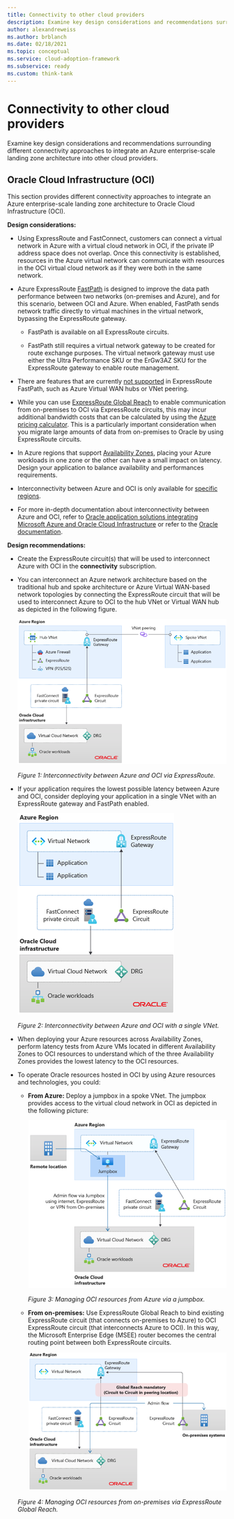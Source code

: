 ```yaml
---
title: Connectivity to other cloud providers
description: Examine key design considerations and recommendations surrounding different connectivity approaches to integrate an Azure enterprise-scale landing zone architecture to Oracle Cloud Infrastructure (OCI).
author: alexandreweiss
ms.author: brblanch
ms.date: 02/18/2021
ms.topic: conceptual
ms.service: cloud-adoption-framework
ms.subservice: ready
ms.custom: think-tank
---
```


# Connectivity to other cloud providers

Examine key design considerations and recommendations surrounding different connectivity approaches to integrate an Azure enterprise-scale landing zone architecture into other cloud providers.

## Oracle Cloud Infrastructure (OCI)

This section provides different connectivity approaches to integrate an Azure enterprise-scale landing zone architecture to Oracle Cloud Infrastructure (OCI).

**Design considerations:**

- Using ExpressRoute and FastConnect, customers can connect a virtual network in Azure with a virtual cloud network in OCI, if the private IP address space does not overlap. Once this connectivity is established, resources in the Azure virtual network can communicate with resources in the OCI virtual cloud network as if they were both in the same network.

- Azure ExpressRoute [FastPath](/azure/expressroute/about-fastpath) is designed to improve the data path performance between two networks (on-premises and Azure), and for this scenario, between OCI and Azure. When enabled, FastPath sends network traffic directly to virtual machines in the virtual network, bypassing the ExpressRoute gateway.

  - FastPath is available on all ExpressRoute circuits.

  - FastPath still requires a virtual network gateway to be created for route exchange purposes. The virtual network gateway must use either the Ultra Performance SKU or the ErGw3AZ SKU for the ExpressRoute gateway to enable route management.

- There are features that are currently [not supported](/azure/expressroute/about-fastpath#supported-features) in ExpressRoute FastPath, such as Azure Virtual WAN hubs or VNet peering.

- While you can use [ExpressRoute Global Reach](/azure/expressroute/expressroute-global-reach) to enable communication from on-premises to OCI via ExpressRoute circuits, this may incur additional bandwidth costs that can be calculated by using the [Azure pricing calculator](https://azure.microsoft.com/pricing/calculator/). This is a particularly important consideration when you migrate large amounts of data from on-premises to Oracle by using ExpressRoute circuits.

- In Azure regions that support [Availability Zones](/azure/availability-zones/az-overview#availability-zones), placing your Azure workloads in one zone or the other can have a small impact on latency. Design your application to balance availability and performances requirements.

- Interconnectivity between Azure and OCI is only available for [specific regions](/azure/virtual-machines/workloads/oracle/oracle-oci-overview#region-availability).

- For more in-depth documentation about interconnectivity between Azure and OCI, refer to [Oracle application solutions integrating Microsoft Azure and Oracle Cloud Infrastructure](/azure/virtual-machines/workloads/oracle/oracle-oci-overview) or refer to the [Oracle documentation](https://docs.cloud.oracle.com/iaas/Content/Network/Concepts/azure.htm).

**Design recommendations:**

- Create the ExpressRoute circuit(s) that will be used to interconnect Azure with OCI in the **connectivity** subscription.

- You can interconnect an Azure network architecture based on the traditional hub and spoke architecture or Azure Virtual WAN-based network topologies by connecting the ExpressRoute circuit that will be used to interconnect Azure to OCI to the hub VNet or Virtual WAN hub as depicted in the following figure.

  ![Diagram that shows Azure to OCI - Hub and Spoke.](./media/azure-oci-hub-and-spoke.png)

  *Figure 1: Interconnectivity between Azure and OCI via ExpressRoute.*

- If your application requires the lowest possible latency between Azure and OCI, consider deploying your application in a single VNet with an ExpressRoute gateway and FastPath enabled.

  ![Diagram that shows Azure to OCI - single vNet.](./media/azure-oci-one-vnet.png)

  *Figure 2: Interconnectivity between Azure and OCI with a single VNet.*

- When deploying your Azure resources across Availability Zones, perform latency tests from Azure VMs located in different Availability Zones to OCI resources to understand which of the three Availability Zones provides the lowest latency to the OCI resources.

- To operate Oracle resources hosted in OCI by using Azure resources and technologies, you could:

  - **From Azure:** Deploy a jumpbox in a spoke VNet. The jumpbox provides access to the virtual cloud network in OCI as depicted in the following picture:

    ![Diagram that shows Azure to OCI - Jumpbox one VNet.](./media/azure-oci-jumpbox-one-vnet.png)

    *Figure 3: Managing OCI resources from Azure via a jumpbox.*

  - **From on-premises:** Use ExpressRoute Global Reach to bind existing ExpressRoute circuit (that connects on-premises to Azure) to OCI ExpressRoute circuit (that interconnects Azure to OCI). In this way, the Microsoft Enterprise Edge (MSEE) router becomes the central routing point between both ExpressRoute circuits.

    ![Diagram that shows Azure to OCI - via Global Reach.](./media/azure-oci-gr-hub-and-spoke.png)

  *Figure 4: Managing OCI resources from on-premises via ExpressRoute Global Reach.*
